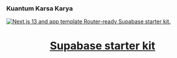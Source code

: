 ### Kuantum Karsa Karya

<a href="https://kuantum.cloud">
  <img alt="Next.js 13 and app template Router-ready Supabase starter kit." src="https://hrxbgqwyrwlhujjcbdow.supabase.co/storage/v1/object/public/kuantum/Kuantum_Logo_Branding_-10.jpg?t=2023-10-17T11%3A10%3A20.807Z">
  <h1 align="center">Supabase starter kit</h1>
</a>

